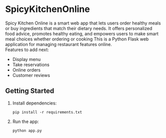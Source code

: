 # SpicyKitchenOnline
Spicy Kitchen Online is a smart web app that lets users order healthy meals or buy ingredients that match their dietary needs. It offers personalized food advice, promotes healthy eating, and empowers users to make smart meal choices whether ordering or cooking 
This is a Python Flask web application for managing restaurant features online.  
Features to add next:
- Display menu
- Take reservations
- Online orders
- Customer reviews

## Getting Started

1. Install dependencies:
   ```
   pip install -r requirements.txt
   ```
2. Run the app:
   ```
   python app.py
   ```
